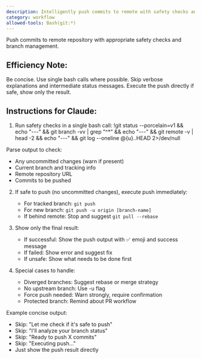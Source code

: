 ```yaml
---
description: Intelligently push commits to remote with safety checks and insights
category: workflow
allowed-tools: Bash(git:*)
---
```


Push commits to remote repository with appropriate safety checks and branch management.

## Efficiency Note:
Be concise. Use single bash calls where possible. Skip verbose explanations and intermediate status messages. Execute the push directly if safe, show only the result.

## Instructions for Claude:

1. Run safety checks in a single bash call:
!git status --porcelain=v1 && echo "---" && git branch -vv | grep "^\*" && echo "---" && git remote -v | head -2 && echo "---" && git log --oneline @{u}..HEAD 2>/dev/null

Parse output to check:
- Any uncommitted changes (warn if present)
- Current branch and tracking info
- Remote repository URL
- Commits to be pushed

2. If safe to push (no uncommitted changes), execute push immediately:
   - For tracked branch: `git push`
   - For new branch: `git push -u origin [branch-name]`
   - If behind remote: Stop and suggest `git pull --rebase`

3. Show only the final result:
   - If successful: Show the push output with ✅ emoji and success message
   - If failed: Show error and suggest fix
   - If unsafe: Show what needs to be done first

4. Special cases to handle:
   - Diverged branches: Suggest rebase or merge strategy
   - No upstream branch: Use -u flag
   - Force push needed: Warn strongly, require confirmation
   - Protected branch: Remind about PR workflow

Example concise output:
- Skip: "Let me check if it's safe to push"
- Skip: "I'll analyze your branch status"
- Skip: "Ready to push X commits"
- Skip: "Executing push..."
- Just show the push result directly